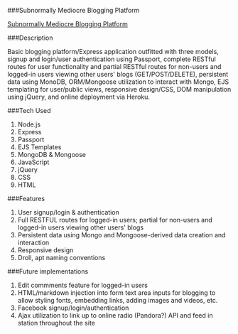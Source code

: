 ###Subnormally Mediocre Blogging Platform

[Subnormally Mediocre Blogging Platform](http://subnormally-mediocre-blogging.herokuapp.com/allusers)

###Description

Basic blogging platform/Express application outfitted with three models, signup and login/user authentication using Passport, complete RESTful routes for user functionality and partial RESTful routes for non-users and logged-in users viewing other users' blogs (GET/POST/DELETE), persistent data using MonoDB, ORM/Mongoose utilization to interact with Mongo, EJS templating for user/public views, responsive design/CSS, DOM manipulation using jQuery, and online deployment via Heroku. 

###Tech Used
1. Node.js 
  1. Express
  2. Passport
  3. EJS Templates
2. MongoDB & Mongoose
3. JavaScript
  1. jQuery
4. CSS
5. HTML

###Features
1. User signup/login & authentication
2. Full RESTFUL routes for logged-in users; partial for non-users and logged-in users viewing other users' blogs
3. Persistent data using Mongo and Mongoose-derived data creation and interaction
4. Responsive design
5. Droll, apt naming conventions

###Future implementations
1. Edit commments feature for logged-in users
2. HTML/markdown injection into form text area inputs for blogging to allow styling fonts, embedding links, adding images and videos, etc. 
3. Facebook signup/login/authentication
4. Ajax utilization to link up to online radio (Pandora?) API and feed in station throughout the site